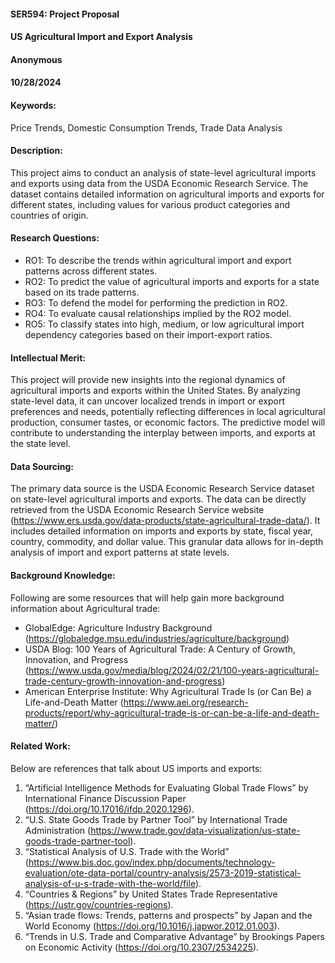 #### SER594: Project Proposal

#### US Agricultural Import and Export Analysis

#### Anonymous

#### 10/28/2024

#### Keywords:

Price Trends, Domestic Consumption Trends, Trade Data Analysis

#### Description:

This project aims to conduct an analysis of state-level agricultural imports and exports using data from the USDA Economic Research Service. The dataset contains detailed information on agricultural imports and exports for different states, including values for various product categories and countries of origin. 

#### Research Questions:

- RO1: To describe the trends within agricultural import and export patterns across different states.
- RO2: To predict the value of agricultural imports and exports for a state based on its trade patterns.
- RO3: To defend the model for performing the prediction in RO2.
- RO4: To evaluate causal relationships implied by the RO2 model.
- RO5: To classify states into high, medium, or low agricultural import dependency categories based on their import-export ratios.

#### Intellectual Merit:

This project will provide new insights into the regional dynamics of agricultural imports and exports within the United States. By analyzing state-level data, it can uncover localized trends in import or export preferences and needs, potentially reflecting differences in local agricultural production, consumer tastes, or economic factors. The predictive model will contribute to understanding the interplay between imports, and exports at the state level.

#### Data Sourcing:

The primary data source is the USDA Economic Research Service dataset on state-level agricultural imports and exports. The data can be directly retrieved from the USDA Economic Research Service website (https://www.ers.usda.gov/data-products/state-agricultural-trade-data/). It includes detailed information on imports and exports by state, fiscal year, country, commodity, and dollar value. This granular data allows for in-depth analysis of import and export patterns at state levels. 

#### Background Knowledge:

Following are some resources that will help gain more background information about Agricultural trade:

- GlobalEdge: Agriculture Industry Background (https://globaledge.msu.edu/industries/agriculture/background)
- USDA Blog: 100 Years of Agricultural Trade: A Century of Growth, Innovation, and Progress (https://www.usda.gov/media/blog/2024/02/21/100-years-agricultural-trade-century-growth-innovation-and-progress)
- American Enterprise Institute: Why Agricultural Trade Is (or Can Be) a Life-and-Death Matter (https://www.aei.org/research-products/report/why-agricultural-trade-is-or-can-be-a-life-and-death-matter/)

#### Related Work:

Below are references that talk about US imports and exports:

1. “Artificial Intelligence Methods for Evaluating Global Trade Flows” by International Finance Discussion Paper (https://doi.org/10.17016/ifdp.2020.1296).‌
1. “U.S. State Goods Trade by Partner Tool” by International Trade Administration (https://www.trade.gov/data-visualization/us-state-goods-trade-partner-tool).
1. “Statistical Analysis of U.S. Trade with the World” (https://www.bis.doc.gov/index.php/documents/technology-evaluation/ote-data-portal/country-analysis/2573-2019-statistical-analysis-of-u-s-trade-with-the-world/file).
1. “Countries & Regions” by United States Trade Representative (https://ustr.gov/countries-regions).
1. “Asian trade flows: Trends, patterns and prospects” by Japan and the World Economy (https://doi.org/10.1016/j.japwor.2012.01.003).
1. “Trends in U.S. Trade and Comparative Advantage” by Brookings Papers on Economic Activity (https://doi.org/10.2307/2534225).
‌
‌
‌
‌
‌